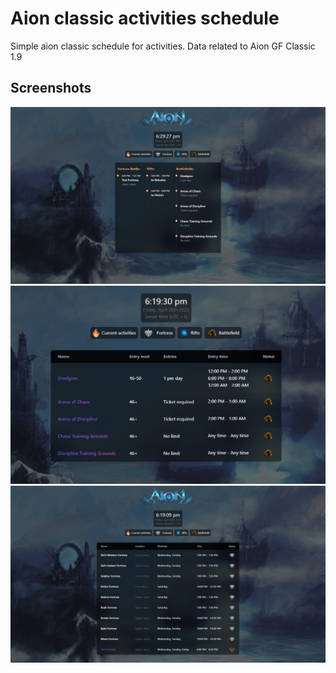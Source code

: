 
# Aion classic activities schedule
Simple aion classic schedule for activities. Data related to Aion GF Classic 1.9


## Screenshots

![App Screenshot](preview/4.png)
![App Screenshot](preview/3.PNG)
![App Screenshot](preview/2.png)
